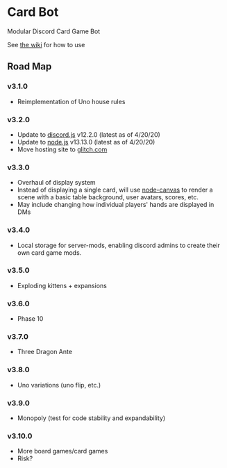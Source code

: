 # Card Bot
Modular Discord Card Game Bot

See [the wiki](https://github.com/Bedrockbreaker/unobot/wiki) for how to use

## Road Map

### v3.1.0
* Reimplementation of Uno house rules

### v3.2.0
* Update to [discord.js](https://discord.js.org) v12.2.0 (latest as of 4/20/20)
* Update to [node.js](https://nodejs.org/en/) v13.13.0 (latest as of 4/20/20)
* Move hosting site to [glitch.com](glitch.com)

### v3.3.0
* Overhaul of display system
* Instead of displaying a single card, will use [node-canvas](https://www.npmjs.com/package/canvas) to render a scene with a basic table background, user avatars, scores, etc.
* May include changing how individual players' hands are displayed in DMs

### v3.4.0
* Local storage for server-mods, enabling discord admins to create their own card game mods.

### v3.5.0
* Exploding kittens + expansions

### v3.6.0
* Phase 10

### v3.7.0
* Three Dragon Ante

### v3.8.0
* Uno variations (uno flip, etc.)

### v3.9.0
* Monopoly (test for code stability and expandability)

### v3.10.0
* More board games/card games
* Risk?
